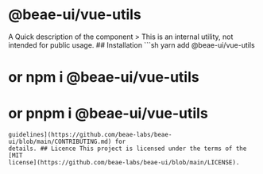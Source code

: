 # @beae-ui/vue-utils

A Quick description of the component > This is an internal utility, not intended
for public usage. ## Installation ```sh yarn add @beae-ui/vue-utils

# or npm i @beae-ui/vue-utils

# or pnpm i @beae-ui/vue-utils

```## Contribution Yes please! See the [contributing
guidelines](https://github.com/beae-labs/beae-ui/blob/main/CONTRIBUTING.md) for
details. ## Licence This project is licensed under the terms of the [MIT
license](https://github.com/beae-labs/beae-ui/blob/main/LICENSE).
```
